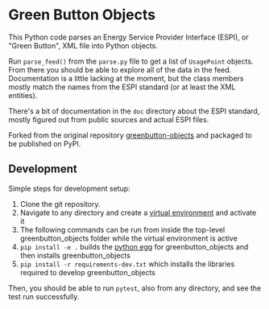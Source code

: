 # Green Button Objects

This Python code parses an Energy Service Provider Interface
(ESPI), or "Green Button", XML file into Python objects.

Run `parse_feed()` from the `parse.py` file to get a list of `UsagePoint`
objects.  From there you should be able to explore all of the data in the
feed.  Documentation is a little lacking at the moment, but the class
members mostly match the names from the ESPI standard (or at least the XML
entities).

There's a bit of documentation in the `doc` directory about the ESPI
standard, mostly figured out from public sources and actual ESPI files.

Forked from the original repository [greenbutton-objects](https://github.com/asciipip/greenbutton-python)
and packaged to be published on PyPI.


## Development
Simple steps for development setup:

1. Clone the git repository.
3. Navigate to any directory and create a [virtual environment](https://docs.python.org/3/library/venv.html#creating-virtual-environments) and activate it
4. The following commands can be run from inside the top-level greenbutton_objects folder while the virtual environment is active
2. `pip install -e .` builds the [python egg](https://stackoverflow.com/questions/2051192/what-is-a-python-egg) for greenbutton_objects and then installs greenbutton_objects
3. `pip install -r requirements-dev.txt` which installs the libraries required to develop greenbutton_objects

Then, you should be able to run `pytest`, also from any directory, and see the test run successfully.